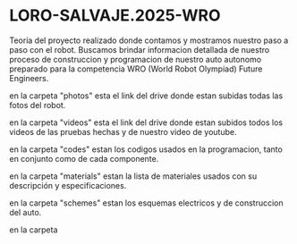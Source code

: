 # LORO-SALVAJE.2025-WRO
Teoría del proyecto realizado donde contamos y mostramos nuestro paso a paso con el robot.
Buscamos brindar informacion detallada de nuestro proceso de construccion y programacion de nuestro auto autonomo preparado para la competencia WRO (World Robot Olympiad) Future Engineers. 
 
en la carpeta "photos" esta el link del drive donde estan subidas todas las fotos del robot.

en la carpeta "videos" esta el link del drive donde estan subidos todos los videos de las pruebas hechas y de nuestro video de youtube.

en la carpeta "codes" estan los codigos usados en la programacion, tanto en conjunto como de cada componente.

en la carpeta "materials" estan la lista de materiales usados con su descripción y especificaciones.

en la carpeta "schemes" estan los esquemas electricos y de construccion del auto.

en la carpeta 
